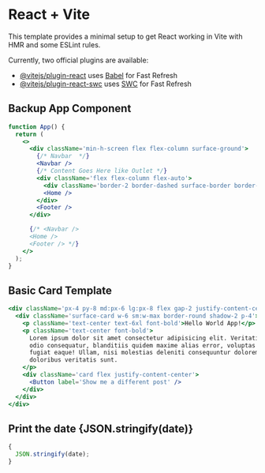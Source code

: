 # React + Vite

This template provides a minimal setup to get React working in Vite with HMR and some ESLint rules.

Currently, two official plugins are available:

- [@vitejs/plugin-react](https://github.com/vitejs/vite-plugin-react/blob/main/packages/plugin-react/README.md) uses [Babel](https://babeljs.io/) for Fast Refresh
- [@vitejs/plugin-react-swc](https://github.com/vitejs/vite-plugin-react-swc) uses [SWC](https://swc.rs/) for Fast Refresh

## Backup App Component

```jsx
function App() {
  return (
    <>
      <div className='min-h-screen flex flex-column surface-ground'>
        {/* Navbar  */}
        <Navbar />
        {/* Content Goes Here like Outlet */}
        <div className='flex flex-column flex-auto'>
          <div className='border-2 border-dashed surface-border border-round surface-section ' />
          <Home />
        </div>
        <Footer />
      </div>

      {/* <Navbar />
      <Home />
      <Footer /> */}
    </>
  );
}
```

## Basic Card Template

```jsx
<div className='px-4 py-8 md:px-6 lg:px-8 flex gap-2 justify-content-center align-items-center'>
  <div className='surface-card w-6 sm:w-max border-round shadow-2 p-4'>
    <p className='text-center text-6xl font-bold'>Hello World App!</p>
    <p className='text-center font-bold'>
      Lorem ipsum dolor sit amet consectetur adipisicing elit. Veritatis eos,
      odio consequatur, blanditiis quidem maxime alias error, voluptas magni
      fugiat eaque! Ullam, nisi molestias deleniti consequuntur dolorem
      doloribus veritatis sunt.
    </p>
    <div className='card flex justify-content-center'>
      <Button label='Show me a different post' />
    </div>
  </div>
</div>
```

## Print the date {JSON.stringify(date)}

```jsx
{
  JSON.stringify(date);
}
```
